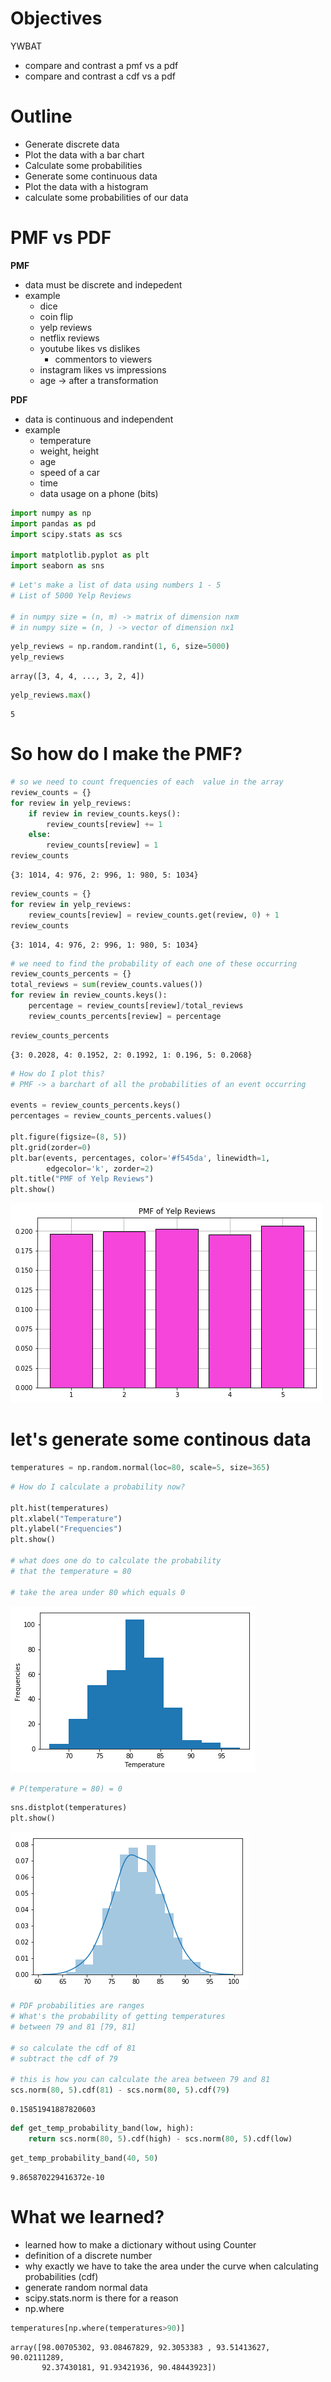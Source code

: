
# Objectives
YWBAT
* compare and contrast a pmf vs a pdf
* compare and contrast a cdf vs a pdf

# Outline
* Generate discrete data
* Plot the data with a bar chart
* Calculate some probabilities
* Generate some continuous data 
* Plot the data with a histogram
* calculate some probabilities of our data

# PMF vs PDF
**PMF**
* data must be discrete and indepedent
* example
    * dice 
    * coin flip
    * yelp reviews 
    * netflix reviews
    * youtube likes vs dislikes
        * commentors to viewers
    * instagram likes vs impressions
    * age -> after a transformation 
    
**PDF**
* data is continuous and independent
* example
    * temperature
    * weight, height
    * age
    * speed of a car
    * time
    * data usage on a phone (bits)


```python
import numpy as np
import pandas as pd
import scipy.stats as scs

import matplotlib.pyplot as plt
import seaborn as sns
```


```python
# Let's make a list of data using numbers 1 - 5
# List of 5000 Yelp Reviews 

# in numpy size = (n, m) -> matrix of dimension nxm
# in numpy size = (n, ) -> vector of dimension nx1
```


```python
yelp_reviews = np.random.randint(1, 6, size=5000)
yelp_reviews
```




    array([3, 4, 4, ..., 3, 2, 4])




```python
yelp_reviews.max()
```




    5



# So how do I make the PMF?


```python
# so we need to count frequencies of each  value in the array
review_counts = {}
for review in yelp_reviews:
    if review in review_counts.keys():
        review_counts[review] += 1 
    else:
        review_counts[review] = 1
review_counts
```




    {3: 1014, 4: 976, 2: 996, 1: 980, 5: 1034}




```python
review_counts = {}
for review in yelp_reviews:
    review_counts[review] = review_counts.get(review, 0) + 1
review_counts
```




    {3: 1014, 4: 976, 2: 996, 1: 980, 5: 1034}




```python
# we need to find the probability of each one of these occurring
review_counts_percents = {}
total_reviews = sum(review_counts.values())
for review in review_counts.keys():
    percentage = review_counts[review]/total_reviews
    review_counts_percents[review] = percentage
```


```python
review_counts_percents
```




    {3: 0.2028, 4: 0.1952, 2: 0.1992, 1: 0.196, 5: 0.2068}




```python
# How do I plot this?
# PMF -> a barchart of all the probabilities of an event occurring

events = review_counts_percents.keys()
percentages = review_counts_percents.values()

plt.figure(figsize=(8, 5))
plt.grid(zorder=0)
plt.bar(events, percentages, color='#f545da', linewidth=1, 
        edgecolor='k', zorder=2)
plt.title("PMF of Yelp Reviews")
plt.show()
```


![png](lesson_files/lesson_12_0.png)


# let's generate some continous data


```python
temperatures = np.random.normal(loc=80, scale=5, size=365)
```


```python
# How do I calculate a probability now?

plt.hist(temperatures)
plt.xlabel("Temperature")
plt.ylabel("Frequencies")
plt.show()

# what does one do to calculate the probability
# that the temperature = 80

# take the area under 80 which equals 0
```


![png](lesson_files/lesson_15_0.png)



```python
# P(temperature = 80) = 0
```


```python
sns.distplot(temperatures)
plt.show()
```


![png](lesson_files/lesson_17_0.png)



```python
# PDF probabilities are ranges
# What's the probability of getting temperatures 
# between 79 and 81 [79, 81]

# so calculate the cdf of 81
# subtract the cdf of 79

# this is how you can calculate the area between 79 and 81
scs.norm(80, 5).cdf(81) - scs.norm(80, 5).cdf(79)
```




    0.15851941887820603




```python
def get_temp_probability_band(low, high):
    return scs.norm(80, 5).cdf(high) - scs.norm(80, 5).cdf(low)
```


```python
get_temp_probability_band(40, 50)
```




    9.865870229416372e-10



# What we learned? 
* learned how to make a dictionary without using Counter 
* definition of a discrete number 
* why exactly we have to take the area under the curve when calculating probabilities (cdf)
* generate random normal data
* scipy.stats.norm is there for a reason
* np.where


```python
temperatures[np.where(temperatures>90)]
```




    array([98.00705302, 93.08467829, 92.3053383 , 93.51413627, 90.02111289,
           92.37430181, 91.93421936, 90.48443923])




```python

```
